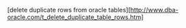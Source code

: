 [delete duplicate rows from oracle tables][http://www.dba-oracle.com/t_delete_duplicate_table_rows.htm]

